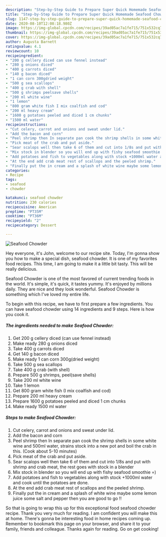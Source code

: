 ```yaml
---
description: "Step-by-Step Guide to Prepare Super Quick Homemade Seafood Chowder"
title: "Step-by-Step Guide to Prepare Super Quick Homemade Seafood Chowder"
slug: 1147-step-by-step-guide-to-prepare-super-quick-homemade-seafood-chowder
date: 2020-08-10T12:08:18.980Z
image: https://img-global.cpcdn.com/recipes/39ad05ac7a1fe715/751x532cq70/seafood-chowder-recipe-main-photo.jpg
thumbnail: https://img-global.cpcdn.com/recipes/39ad05ac7a1fe715/751x532cq70/seafood-chowder-recipe-main-photo.jpg
cover: https://img-global.cpcdn.com/recipes/39ad05ac7a1fe715/751x532cq70/seafood-chowder-recipe-main-photo.jpg
author: Augusta Barnett
ratingvalue: 4.1
reviewcount: 10
recipeingredient:
- "200 g cellery diced can use fennel instead"
- "280 g onions diced"
- "400 g carrots diced"
- "140 g bacon diced"
- "1 can corn 300gdried weight"
- "500 g sea scallops"
- "400 g crab with shell"
- "500 g shrimps peelsave shells"
- "200 ml white wine"
- "1 lemon"
- "800 gram white fish I mix coalfish and cod"
- "200 ml heavy cream"
- "1600 g potatoes peeled and diced 1 cm chunks"
- "1500 ml water"
recipeinstructions:
- "Cut celery, carrot and onions and sweat under lid."
- "Add the bacon and corn"
- "Peel shrimp then In separate pan cook the shrimp shells in some white wine and 500ml water, strains stock into a new pot and boil the crab in this. (Cook about 5-10 minutes)"
- "Pick meat of the crab and put aside."
- "Sear scalops well then take 6 of them and cut into 1/8s and put with shrimp and crab meat, the rest goes with stock in a blender"
- "Mix stock in blender so you will end up with fishy seafood smoothie =)"
- "Add potatoes and fish to vegetables along with stock +1000ml water and cook until the potatoes are done."
- "At the end add crab meat rest of scallops and the peeled shrimp."
- "Finally put the in cream and a splash of white wine maybe some lemon juice some salt and pepper then you are good to go !!"
categories:
- Recipe
tags:
- seafood
- chowder

katakunci: seafood chowder 
nutrition: 230 calories
recipecuisine: American
preptime: "PT35M"
cooktime: "PT36M"
recipeyield: "2"
recipecategory: Dessert

---
```



![Seafood Chowder](https://img-global.cpcdn.com/recipes/39ad05ac7a1fe715/751x532cq70/seafood-chowder-recipe-main-photo.jpg)

Hey everyone, it's John, welcome to our recipe site. Today, I'm gonna show you how to make a special dish, seafood chowder. It is one of my favorites food recipes. This time, I am going to make it a little bit tasty. This will be really delicious.



Seafood Chowder is one of the most favored of current trending foods in the world. It's simple, it's quick, it tastes yummy. It's enjoyed by millions daily. They are nice and they look wonderful. Seafood Chowder is something which I've loved my entire life.


To begin with this recipe, we have to first prepare a few ingredients. You can have seafood chowder using 14 ingredients and 9 steps. Here is how you cook it.

<!--inarticleads1-->

##### The ingredients needed to make Seafood Chowder:

1. Get 200 g cellery diced (can use fennel instead)
1. Make ready 280 g onions diced
1. Take 400 g carrots diced
1. Get 140 g bacon diced
1. Make ready 1 can corn 300g(dried weight)
1. Take 500 g sea scallops
1. Take 400 g crab (with shell)
1. Prepare 500 g shrimps, peel(save shells)
1. Take 200 ml white wine
1. Take 1 lemon
1. Get 800 gram white fish (I mix coalfish and cod)
1. Prepare 200 ml heavy cream
1. Prepare 1600 g potatoes peeled and diced 1 cm chunks
1. Make ready 1500 ml water




<!--inarticleads2-->

##### Steps to make Seafood Chowder:

1. Cut celery, carrot and onions and sweat under lid.
1. Add the bacon and corn
1. Peel shrimp then In separate pan cook the shrimp shells in some white wine and 500ml water, strains stock into a new pot and boil the crab in this. (Cook about 5-10 minutes)
1. Pick meat of the crab and put aside.
1. Sear scalops well then take 6 of them and cut into 1/8s and put with shrimp and crab meat, the rest goes with stock in a blender
1. Mix stock in blender so you will end up with fishy seafood smoothie =)
1. Add potatoes and fish to vegetables along with stock +1000ml water and cook until the potatoes are done.
1. At the end add crab meat rest of scallops and the peeled shrimp.
1. Finally put the in cream and a splash of white wine maybe some lemon juice some salt and pepper then you are good to go !!




So that is going to wrap this up for this exceptional food seafood chowder recipe. Thank you very much for reading. I am confident you will make this at home. There's gonna be interesting food in home recipes coming up. Remember to bookmark this page on your browser, and share it to your family, friends and colleague. Thanks again for reading. Go on get cooking!
